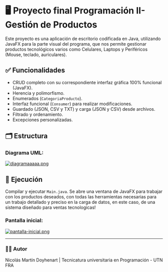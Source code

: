 # 🖥️ Proyecto final Programación II- Gestión de Productos

Este proyecto es una aplicación de escritorio codificada en Java, utilizando JavaFX para la parte visual del programa, que nos permite gestionar productos tecnológicos varios como Celulares, Laptops y Periféricos (Mouse, teclado, auriculares).

## ✅ Funcionalidades

- CRUD completo con su correspondiente interfaz gráfica 100% funcional (JavaFX).
- Herencia y polimorfismo.
- Enumerados (`CategoriaProducto`).
- Interfaz funcional (`Consumer`) para realizar modificaciones.
- Guardado (JSON, CSV y TXT) y carga (JSON y CSV) desde archivos.
- Filtrado y ordenamiento.
- Excepciones personalizadas.

## 🗂️ Estructura

### Diagrama UML:
[![diagramaaaaa.png](https://i.postimg.cc/tJVnp6wY/diagramaaaaa.png)](https://postimg.cc/q64vGNkT)

## 🚀 Ejecución

Compilar y ejecutar `Main.java`. Se abre una ventana de JavaFX para trabajar con los productos deseados, con todas las herramientas necesarias para un trabajo detallado y preciso en la carga de datos, en este caso, de una sistema diseñado para ventas tecnologicas!

### Pantalla inicial:
[![pantalla-inicial.png](https://i.postimg.cc/MT8NF4hS/pantalla-inicial.png)](https://postimg.cc/CZmcZvhP)

-----

### 🧑‍💻 Autor

Nicolás Martín Doyhenart |
Tecnicatura universitaria en Programación - UTN FRA
